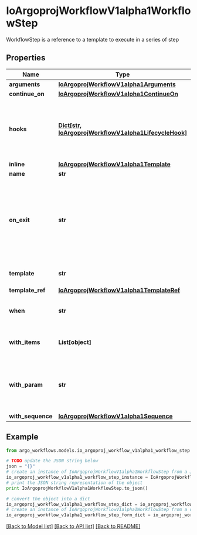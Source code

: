 # IoArgoprojWorkflowV1alpha1WorkflowStep

WorkflowStep is a reference to a template to execute in a series of step

## Properties

Name | Type | Description | Notes
------------ | ------------- | ------------- | -------------
**arguments** | [**IoArgoprojWorkflowV1alpha1Arguments**](IoArgoprojWorkflowV1alpha1Arguments.md) |  | [optional] 
**continue_on** | [**IoArgoprojWorkflowV1alpha1ContinueOn**](IoArgoprojWorkflowV1alpha1ContinueOn.md) |  | [optional] 
**hooks** | [**Dict[str, IoArgoprojWorkflowV1alpha1LifecycleHook]**](IoArgoprojWorkflowV1alpha1LifecycleHook.md) | Hooks holds the lifecycle hook which is invoked at lifecycle of step, irrespective of the success, failure, or error status of the primary step | [optional] 
**inline** | [**IoArgoprojWorkflowV1alpha1Template**](IoArgoprojWorkflowV1alpha1Template.md) |  | [optional] 
**name** | **str** | Name of the step | [optional] 
**on_exit** | **str** | OnExit is a template reference which is invoked at the end of the template, irrespective of the success, failure, or error of the primary template. DEPRECATED: Use Hooks[exit].Template instead. | [optional] 
**template** | **str** | Template is the name of the template to execute as the step | [optional] 
**template_ref** | [**IoArgoprojWorkflowV1alpha1TemplateRef**](IoArgoprojWorkflowV1alpha1TemplateRef.md) |  | [optional] 
**when** | **str** | When is an expression in which the step should conditionally execute | [optional] 
**with_items** | **List[object]** | WithItems expands a step into multiple parallel steps from the items in the list | [optional] 
**with_param** | **str** | WithParam expands a step into multiple parallel steps from the value in the parameter, which is expected to be a JSON list. | [optional] 
**with_sequence** | [**IoArgoprojWorkflowV1alpha1Sequence**](IoArgoprojWorkflowV1alpha1Sequence.md) |  | [optional] 

## Example

```python
from argo_workflows.models.io_argoproj_workflow_v1alpha1_workflow_step import IoArgoprojWorkflowV1alpha1WorkflowStep

# TODO update the JSON string below
json = "{}"
# create an instance of IoArgoprojWorkflowV1alpha1WorkflowStep from a JSON string
io_argoproj_workflow_v1alpha1_workflow_step_instance = IoArgoprojWorkflowV1alpha1WorkflowStep.from_json(json)
# print the JSON string representation of the object
print IoArgoprojWorkflowV1alpha1WorkflowStep.to_json()

# convert the object into a dict
io_argoproj_workflow_v1alpha1_workflow_step_dict = io_argoproj_workflow_v1alpha1_workflow_step_instance.to_dict()
# create an instance of IoArgoprojWorkflowV1alpha1WorkflowStep from a dict
io_argoproj_workflow_v1alpha1_workflow_step_form_dict = io_argoproj_workflow_v1alpha1_workflow_step.from_dict(io_argoproj_workflow_v1alpha1_workflow_step_dict)
```
[[Back to Model list]](../README.md#documentation-for-models) [[Back to API list]](../README.md#documentation-for-api-endpoints) [[Back to README]](../README.md)



